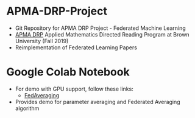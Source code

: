 # APMA-DRP-Project
 * Git Repository for APMA DRP Project - Federated Machine Learning
 * [APMA DRP](http://www.dam.brown.edu/drp/index.html) Applied Mathematics Directed Reading Program at Brown University (Fall 2019)
 * Reimplementation of Federated Learning Papers

# Google Colab Notebook
 * For demo with GPU support, follow these links: 
   - [FedAveraging](https://colab.research.google.com/drive/1p98m12ID-czEL2WyJSN1YI2tTExz71H3)
 * Provides demo for parameter averaging and Federated Averaging algorithm
 
